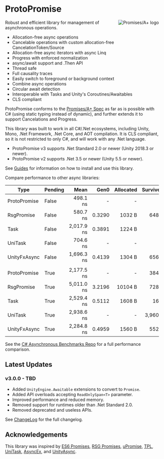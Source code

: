 # ProtoPromise

<a href="https://promisesaplus.com/">
    <img src="https://promisesaplus.com/assets/logo-small.png" alt="Promises/A+ logo"
         title="Promises/A+ 1.1 compliant" align="right" />
</a>

Robust and efficient library for management of asynchronous operations.

- Allocation-free async operations
- Cancelable operations with custom allocation-free CancelationToken/Source
- Allocation-free async iterators with async Linq
- Progress with enforced normalization
- async/await support and .Then API
- Thread safe
- Full causality traces
- Easily switch to foreground or background context
- Combine async operations
- Circular await detection
- Interoperable with Tasks and Unity's Coroutines/Awaitables
- CLS compliant

ProtoPromise conforms to the [Promises/A+ Spec](https://promisesaplus.com/) as far as is possible with C# (using static typing instead of dynamic), and further extends it to support Cancelations and Progress.

This library was built to work in all C#/.Net ecosystems, including Unity, Mono, .Net Framework, .Net Core, and AOT compilation. It is CLS compliant, so it is not restricted to only C#, and will work with any .Net language.

- ProtoPromise v3 supports .Net Standard 2.0 or newer (Unity 2018.3 or newer).
- ProtoPromise v2 supports .Net 3.5 or newer (Unity 5.5 or newer).

See [Guides](https://github.com/timcassell/ProtoPromise/tree/master/Docs/Guides) for information on how to install and use this library.

Compare performance to other async libraries:

|         Type | Pending |       Mean |   Gen0 | Allocated | Survived |
|------------- |-------- |-----------:|-------:|----------:|---------:|
| ProtoPromise |   False |   498.1 ns |      - |         - |        - |
|   RsgPromise |   False |   580.7 ns | 0.3290 |    1032 B |    648 B |
|         Task |   False | 2,017.9 ns | 0.3891 |    1224 B |        - |
|      UniTask |   False |   704.6 ns |      - |         - |        - |
| UnityFxAsync |   False | 1,696.3 ns | 0.4139 |    1304 B |    656 B |
|              |         |            |        |           |          |
| ProtoPromise |    True | 2,177.5 ns |      - |         - |    384 B |
|   RsgPromise |    True | 5,011.0 ns | 3.2196 |   10104 B |    728 B |
|         Task |    True | 2,529.4 ns | 0.5112 |    1608 B |     16 B |
|      UniTask |    True | 2,938.6 ns |      - |         - |  3,960 B |
| UnityFxAsync |    True | 2,284.8 ns | 0.4959 |    1560 B |    552 B |

See the [C# Asynchronous Benchmarks Repo](https://github.com/timcassell/CSharpAsynchronousBenchmarks) for a full performance comparison.

## Latest Updates

### v3.0.0 - TBD

- Added `UnityEngine.Awaitable` extensions to convert to `Promise`.
- Added API overloads accepting `ReadOnlySpan<T>` parameter.
- Improved performance and reduced memory.
- Removed support for runtimes older than .Net Standard 2.0.
- Removed deprecated and useless APIs.

See [ChangeLog](https://github.com/timcassell/ProtoPromise/tree/master/Docs/Changelog) for the full changelog.

## Acknowledgements

This library was inspired by [ES6 Promises](https://developer.mozilla.org/en-US/docs/Web/JavaScript/Reference/Global_Objects/Promise), [RSG Promises](https://github.com/Real-Serious-Games/C-Sharp-Promise), [uPromise](https://assetstore.unity.com/packages/tools/upromise-15604), [TPL](https://docs.microsoft.com/en-us/dotnet/standard/parallel-programming/task-parallel-library-tpl), [UniTask](https://github.com/Cysharp/UniTask), [AsyncEx](https://github.com/StephenCleary/AsyncEx), and [UnityAsync](https://github.com/muckSponge/UnityAsync).